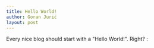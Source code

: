 ```yaml
---
title: Hello World!
author: Goran Jurić
layout: post
---
```

Every nice blog should start with a "Hello World!". Right? :